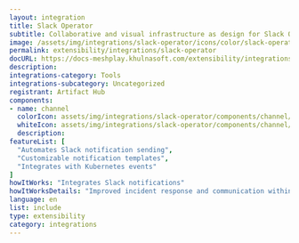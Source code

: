 ```yaml
---
layout: integration
title: Slack Operator
subtitle: Collaborative and visual infrastructure as design for Slack Operator
image: /assets/img/integrations/slack-operator/icons/color/slack-operator-color.svg
permalink: extensibility/integrations/slack-operator
docURL: https://docs-meshplay.khulnasoft.com/extensibility/integrations/slack-operator
description: 
integrations-category: Tools
integrations-subcategory: Uncategorized
registrant: Artifact Hub
components: 
- name: channel
  colorIcon: assets/img/integrations/slack-operator/components/channel/icons/color/channel-color.svg
  whiteIcon: assets/img/integrations/slack-operator/components/channel/icons/white/channel-white.svg
  description: 
featureList: [
  "Automates Slack notification sending",
  "Customizable notification templates",
  "Integrates with Kubernetes events"
]
howItWorks: "Integrates Slack notifications"
howItWorksDetails: "Improved incident response and communication within Kubernetes"
language: en
list: include
type: extensibility
category: integrations
---
```

